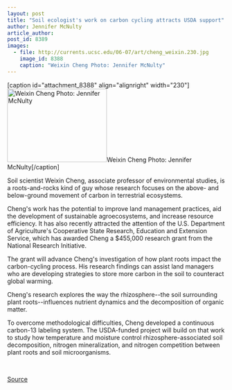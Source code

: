```yaml
---
layout: post
title: "Soil ecologist's work on carbon cycling attracts USDA support"
author: Jennifer McNulty
article_author: 
post_id: 8389
images:
  - file: http://currents.ucsc.edu/06-07/art/cheng_weixin.230.jpg
    image_id: 8388
    caption: "Weixin Cheng Photo: Jennifer McNulty"
---
```


[caption id="attachment_8388" align="alignright" width="230"]<a href="http://dev-ucsc-news.pantheonsite.io/wp-content/uploads/2006/11/cheng_weixin.230.jpg"><img class="size-full wp-image-8388" src="http://dev-ucsc-news.pantheonsite.io/wp-content/uploads/2006/11/cheng_weixin.230.jpg" alt="Weixin Cheng Photo: Jennifer McNulty" width="230" height="169" /></a>Weixin Cheng Photo: Jennifer McNulty[/caption]
<a name="content" id="content"></a>
<p>
  Soil scientist Weixin Cheng, associate professor of environmental studies, is a roots-and-rocks kind of guy whose research focuses on the above- and below-ground movement of carbon in terrestrial ecosystems.
</p>
<p>
  Cheng's work has the potential to improve land management practices, aid the development of sustainable agroecosystems, and increase resource efficiency. It has also recently attracted the attention of the U.S. Department of Agriculture's Cooperative State Research, Education and Extension Service, which has awarded Cheng a $455,000 research grant from the National Research Initiative.
</p>
<p>
  The grant will advance Cheng's investigation of how plant roots impact the carbon-cycling process. His research findings can assist land managers who are developing strategies to store more carbon in the soil to counteract global warming.
</p>
<p>
  Cheng's research explores the way the rhizosphere--the soil surrounding plant roots--influences nutrient dynamics and the decomposition of organic matter.
</p>
<p>
  To overcome methodological difficulties, Cheng developed a continuous carbon-13 labeling system. The USDA-funded project will build on that work to study how temperature and moisture control rhizosphere-associated soil decomposition, nitrogen mineralization, and nitrogen competition between plant roots and soil microorganisms.
</p><br>
<p><a href="http://www1.ucsc.edu/currents/06-07/11-13/cheng.asp" title="Permalink to cheng">Source</a></p>
